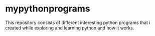 # mypythonprograms
This repository consists of different interesting python programs that i created while exploring and learning python and how it works.
